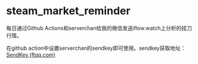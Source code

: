 # steam_market_reminder
每日通过Github Actions和serverchan给我的微信发送iflow.watch上分析的挂刀行情。

在github action中设置serverchan的sendkey即可使用。sendkey获取地址：[SendKey (ftqq.com)](https://sct.ftqq.com/sendkey)
